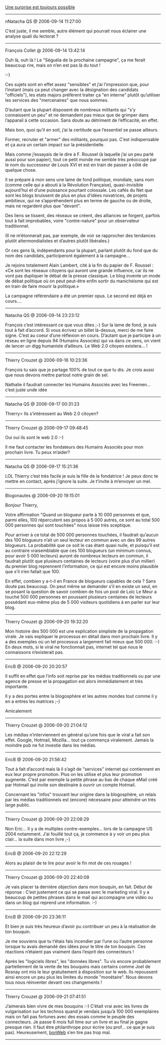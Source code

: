 [Une surprise est toujours possible](../../../2006/8/une-surprise-est-toujours-possible.md)

---
nNatacha QS @ 2006-09-14 11:27:00

C’est juste, il me semble, autre élément qui pourrait nous éclairer une analyse quali du lectorat ?

---

François Collet @ 2006-09-14 13:42:14

Ouh là, ouh là ! Le "Séguéla de la prochaine campagne", ça me ferait beaucoup rire, mais on n’en est pas là du tout !

:-)

Ces sujets sont en effet assez "sensibles" et j’ai l’impression que, pour l’instant (mais ça peut changer avec la désignation des candidats "officiels"), les etats majors préfèrent traiter ça "en interne" plutôt qu’utiliser les services des "mercenaires" que nous sommes.

D’autant que la plupart disposent de nombreux militants qui "s’y connaissent un peu" et ne demandent pas mieux que de grimper dans l’apparail à cette occasion. Sans doute au détriment de l’efficacité, en effet.

Mais bon, quoi qu’il en soit, j’ai la certitude que l’essentiel se passe ailleurs.

Former, recruter et "armer" des militants, pourquoi pas. C’est indispensable et ça aura un certain impact sur la présidentielle.

Mais comme j’essayais de le dire à F. Roussel (à laquelle j’ai un peu parlé aussi pour son papier), tout ce petit monde me semble très préoccupé par le nom du successeur de Louis XVI et est en train de passer à côté de quelque chose.

Il se prépare à mon sens une lame de fond politique, mondiale, sans nom (comme celle qui a abouti à la Révolution Française), quasi-invisible aujourd’hui et d’une puissance pourtant colossale. Les cafés du Net que sont les blogs bruissent de plus en plus d’idées novatrices, de projets ambitieux, qui ne s’appréhendent plus en terme de gauche ou de droite, mais ne regardent plus que "devant".

Des liens se tissent, des réseaux se créent, des alliances se forgent, parfois tout à fait improbables, voire "contre-nature" pour un observateur traditionnel.

(Il ne m’étonnerait pas, par exemple, de voir se rapprocher des tendances plutôt altermondialistes et d’autres plutôt libérales.)

Or ces gens là, indépendants pour la plupart, parlant plutôt du fond que du nom des candidats, participeront également à la campagne...

Je rejoins totalement Alain Lambert, cité à la fin du papier de F. Roussel : «Ce sont les réseaux citoyens qui auront une grande influence, car ils ne vont pas dupliquer le débat de la presse classique. Le blog invente un mode de débat politique où on peut peut-être enfin sortir du manichéisme qui est en train de faire mourir la politique.»

La campagne référendaire a été un premier opus. Le second est déjà en cours....

---

Natacha QS @ 2006-09-14 23:23:12

François c’est intéressant ce que vous dites ;-) Sur la lame de fond, je suis tout à fait d’accord. Si vous écrivez un billet là-dessus, merci de me faire signe. C’est au coeur d’une réflexion en cours. D’autant que je participe à un réseau en ligne depuis 94 (Humains Associés) qui va dans ce sens, on vient de lancer un digg humaniste d’ailleurs. Le Web 2.0 citoyen existera... !

---

Thierry Crouzet @ 2006-09-16 10:23:36

François tu sais que je partage 100% de tout ce que tu dis. Je crois aussi que nous devons mettre partout notre grain de sel.

Nathalie il faudrait connecter les Humains Associés avec les Freemen... c’est juste unde idée

---

Natacha QS @ 2006-09-17 00:31:23

Thierry> Ils s’intéressent au Web 2.0 citoyen?

---

Thierry Crouzet @ 2006-09-17 09:48:45

Oui oui ils sont le web 2.0 :-)

Il me faut contacter les fondateurs des Humains Associés pour mon prochain livre. Tu peux m’aider?

---

Natacha QS @ 2006-09-17 15:21:36

LOL Thierry c’est très facile je suis la fille de la fondatrice ! Je peux donc te mettre en contact, après j’ignore la suite. Je t’invite à m’envoyer un mel.

---

Blogonautes @ 2006-09-20 19:15:01

Bonjour Thierry,

Votre affirmation "Quand un blogueur parle à 10 000 personnes et que, parmi elles, 100 répercutent ses propos à 5 000 autres, ce sont au total 500 000 personnes qui sont touchées" nous laisse très sceptique.

Pour arriver à ce total de 500 000 personnes touchées, il faudrait qu’aucun des 100 blogueurs n’ait un seul lecteur en commun avec un des 99 autres blogueurs. La probabilité que ce soit le cas étant quasi nulle, et puisqu’il est au contraire vraisemblable que ces 100 blogueurs (un minimum connus, pour avoir 5 000 lecteurs) auront de nombreux lecteurs en commun, il faudrait plutôt que plusieurs centaines de lecteurs (voire plus d’un millier) du premier blog reprennent l’information, ce qui est encore moins plausible que s’il n’en fallait que 100.

En effet, combien y a-t-il en France de blogueurs capables de cela ? Sans doute pas beaucoup. On peut même se demander s’il en existe un seul, en se posant la question de savoir combien de fois un post de Loïc Le Meur a touché 500 000 personnes en poussant plusieurs centaines de lecteurs possédant eux-même plus de 5 000 visiteurs quotidiens à en parler sur leur blog.

---

Thierry Crouzet @ 2006-09-20 19:32:20

Mon histoire des 500 000 est une explication simpliste de la propagation virale. Je vais expliquer le processus en détail dans mon prochain livre. Il y a des exemples où un tel processus a largement fait mieux que 500 000. :-) En deux mots, si le viral ne fonctionnait pas, internet tel que nous le connaissons n’existerait pas.

---

EricB @ 2006-09-20 20:20:57

Il suffit en effet que l’info soit reprise par les médias traditionnels ou par une agence de presse et la propagation est alors immédiatement et très importante. 

Il y a des portes entre la blogosphère et les autres mondes tout comme il y en a entres les matrices ;-)

Amicalement

---

Thierry Crouzet @ 2006-09-20 21:04:12

Les médias n’interviennent en général qu’une fois que le viral a fait son effet. Google, Hotmail, Mozilla... tout ça commença viralement. Jamais la moindre pub ne fut investie dans les médias.

---

EricB @ 2006-09-20 21:56:42

Tout à fait d’accord mais là il s’agit de "services" internet qui contiennent en eux leur propre promotion. Plus on les utilise et plus leur promotion augmente. C’est par exemple la petite phrase au bas de chaque eMail créé par Hotmail qui invite son destinaire à ouvrir un compte Hotmail.

Concernant les "infos" trouvant leur origine dans la blogosphère, un relais par les médias traditionnels est (encore) nécessaire pour atteindre un très large public.

---

Thierry Crouzet @ 2006-09-20 22:08:29

Non Eric... Il y a de multiples contre-exemples… lors de la campagne US 2004 notamment. J’ai fouillé tout ça, je commence à y voir un peu plus clair... la suite dans mon livre ;-)

---

EricB @ 2006-09-20 22:12:29

Alors au plaisir de te lire pour avoir le fin mot de ces rouages !

---

Thierry Crouzet @ 2006-09-20 22:40:09

Je vais placer ta dernière objection dans mon bouquin, en fait. Début de réponse : C’est justement ce qui se passe avec le marketing viral. Il y a beaucoup de petites phrases dans le mail qui accompagne une vidéo ou dans un blog qui reprend une information. :-)

---

EricB @ 2006-09-20 23:36:11

Et bien je suis très heureux d’avoir pu contribuer un peu à la réalisation de ton bouquin. 

Je me souviens que tu t’étais fais incendier par l’une ou l’autre personne lorsque tu avais demandé des idées pour le titre de ton bouquin. Ces réactions n’étaient pas vraiment dans l’esprit des connecteurs !

Après les "logiciels libres", les "données libres". Tu vis encore probablement partiellement de la vente de tes bouquins mais certains comme Joel de Rosnay ont mis le leur gratuitement à disposition sur le web. Ils repoussent ainsi encore un peu plus les limites du monde "monétaire". Nous devons tous nous réinventer devant ces changements !

---

Thierry Crouzet @ 2006-09-21 07:41:51

J’aimerais bien vivre de mes bouquins :-) C’était vrai avec les livres de vulgarisation sur les technos quand je vendais jusqu’à 100 000 exemplaires mais on fait pas fortunes avec des essais comme le peuple des connecteurs. Je passe 6 mois full time sur un livre et au final je gagne presque rien. Il faut être philanthrope pour écrire (ou prof... ce que je suis pas). Heureusement, [bonWeb](http://www.bonweb.com) s’en tire pas trop mal.

---


